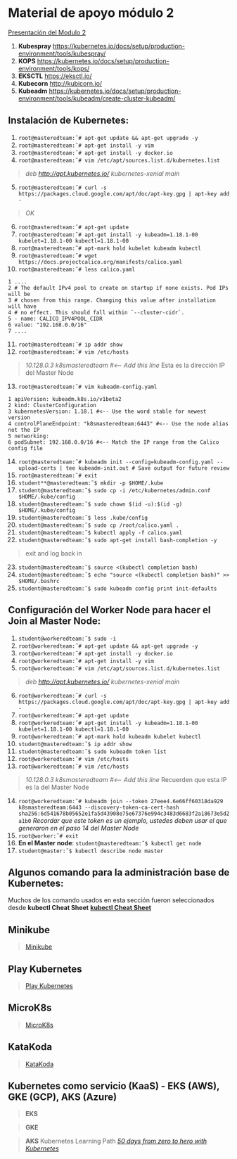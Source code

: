 # Material de apoyo módulo 2

[Presentación del Modulo 2](https://1drv.ms/p/s!AoX_zvfKf0RXj8l5P9etkYLRmJ4pdw?e=TWX49g "Presentación")

1. **Kubespray** https://kubernetes.io/docs/setup/production-environment/tools/kubespray/ 
2. **KOPS** https://kubernetes.io/docs/setup/production-environment/tools/kops/ 
3. **EKSCTL** https://eksctl.io/ 
4. **Kubecorn** http://kubicorn.io/ 
5. **Kubeadm** https://kubernetes.io/docs/setup/production-environment/tools/kubeadm/create-cluster-kubeadm/ 


## Instalación de Kubernetes: 

1. ```root@masteredteam:˜# apt-get update && apt-get upgrade -y```
2. ```root@masteredteam:˜# apt-get install -y vim```
3. ```root@masteredteam:˜# apt-get install -y docker.io```
4. ```root@masteredteam:˜# vim /etc/apt/sources.list.d/kubernetes.list```
> *deb http://apt.kubernetes.io/ kubernetes-xenial main*
5. ```root@masteredteam:˜# curl -s https://packages.cloud.google.com/apt/doc/apt-key.gpg | apt-key add - ```
> *OK*
6. ```root@masteredteam:˜# apt-get update```
7. ```root@masteredteam:˜# apt-get install -y kubeadm=1.18.1-00 kubelet=1.18.1-00 kubectl=1.18.1-00```
8. ```root@masteredteam:˜# apt-mark hold kubelet kubeadm kubectl```
9. ```root@masteredteam:˜# wget https://docs.projectcalico.org/manifests/calico.yaml```
10. ```root@masteredteam:˜# less calico.yaml```
```
1 ....
2 # The default IPv4 pool to create on startup if none exists. Pod IPs will be
3 # chosen from this range. Changing this value after installation will have
4 # no effect. This should fall within `--cluster-cidr`.
5 - name: CALICO_IPV4POOL_CIDR
6 value: "192.168.0.0/16"
7 ....
```
11. ```root@masteredteam:˜# ip addr show```
12. ```root@masteredteam:˜# vim /etc/hosts```
> *10.128.0.3 k8smasteredteam #<-- Add this line* Esta es la dirección IP del Master Node
13. ```root@masteredteam:˜# vim kubeadm-config.yaml```
```
1 apiVersion: kubeadm.k8s.io/v1beta2
2 kind: ClusterConfiguration
3 kubernetesVersion: 1.18.1 #<-- Use the word stable for newest version
4 controlPlaneEndpoint: "k8smasteredteam:6443" #<-- Use the node alias not the IP
5 networking:
6 podSubnet: 192.168.0.0/16 #<-- Match the IP range from the Calico config file
```
14. ```root@masteredteam:˜# kubeadm init --config=kubeadm-config.yaml --upload-certs | tee kubeadm-init.out # Save output for future review```
15. ```root@masteredteam:˜# exit```
16. ```student**@masteredteam:˜$ mkdir -p $HOME/.kube```
17. ```student@masteredteam:˜$ sudo cp -i /etc/kubernetes/admin.conf $HOME/.kube/config```
18. ```student@masteredteam:˜$ sudo chown $(id -u):$(id -g) $HOME/.kube/config```
19. ```student@masteredteam:˜$ less .kube/config```
20. ```student@masteredteam:˜$ sudo cp /root/calico.yaml .```
21. ```student@masteredteam:˜$ kubectl apply -f calico.yaml```
22. ```student@masteredteam:˜$ sudo apt-get install bash-completion -y```
> exit and log back in
23. ```student@masteredteam:˜$ source <(kubectl completion bash)```
24. ```student@masteredteam:˜$ echo "source <(kubectl completion bash)" >> $HOME/.bashrc```
25. ```student@masteredteam:˜$ sudo kubeadm config print init-defaults```

## Configuración del Worker Node para hacer el Join al Master Node: 

1. ```student@workeredteam:˜$ sudo -i```
2. ```root@workeredteam:˜# apt-get update && apt-get upgrade -y```
3. ```root@workeredteam:˜# apt-get install -y docker.io```
4. ```root@workeredteam:˜# apt-get install -y vim```
5. ```root@workeredteam:˜# vim /etc/apt/sources.list.d/kubernetes.list```
> *deb http://apt.kubernetes.io/ kubernetes-xenial main*
6. ```root@workeredteam:˜# curl -s https://packages.cloud.google.com/apt/doc/apt-key.gpg | apt-key add -```
7. ```root@workeredteam:˜# apt-get update```
8. ```root@workeredteam:˜# apt-get install -y kubeadm=1.18.1-00 kubelet=1.18.1-00 kubectl=1.18.1-00```
9. ```root@workeredteam:˜# apt-mark hold kubeadm kubelet kubectl```
10. ```student@masteredteam:˜$ ip addr show```
11. ```student@masteredteam:˜$ sudo kubeadm token list```
12. ```root@workeredteam:˜# vim /etc/hosts```
13. ```root@workeredteam:˜# vim /etc/hosts```
> *10.128.0.3 k8smasteredteam #<-- Add this line* Recuerden que esta IP es la del Master Node
14. ```root@workeredteam:˜# kubeadm join --token 27eee4.6e66ff60318da929 k8smasteredteam:6443 --discovery-token-ca-cert-hash sha256:6d541678b05652e1fa5d43908e75e67376e994c3483d6683f2a18673e5d2a1b0``` *Recordar que este token es un ejemplo, ustedes deben usar el que generaron en el paso 14 del Master Node*
15. ```root@worker:˜# exit```
16. **En el Master node**: ```student@masteredteam:˜$ kubectl get node```
17. ```student@master:˜$ kubectl describe node master```

## Algunos comando para la administración base de Kubernetes: 

Muchos de los comando usados en esta sección fueron seleccionados desde **kubectl Cheat Sheet** 
[**kubectl Cheat Sheet**](https://kubernetes.io/pt-br/docs/reference/kubectl/cheatsheet/)

## Minikube
> [Minikube](https://minikube.sigs.k8s.io/docs/start/)

## Play Kubernetes 
> [Play Kubernetes](https://labs.play-with-k8s.com/)

## MicroK8s
> [MicroK8s](https://microk8s.io/)

## KataKoda
> [KataKoda](https://www.katacoda.com/) 

## Kubernetes como servicio (KaaS) - EKS (AWS), GKE (GCP), AKS (Azure)
> **EKS**  

> **GKE**

> **AKS** Kubernetes Learning Path [*50 days from zero to hero with Kubernetes*](https://azure.microsoft.com/mediahandler/files/resourcefiles/kubernetes-learning-path/Kubernetes%20Learning%20Path_Version%202.0.pdf)


